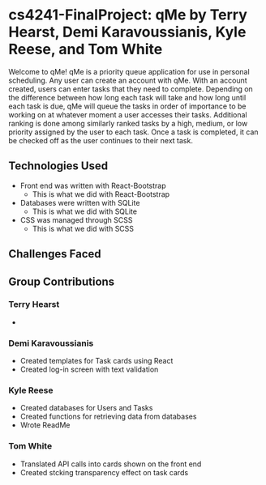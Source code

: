 # cs4241-FinalProject: qMe by Terry Hearst, Demi Karavoussianis, Kyle Reese, and Tom White
Welcome to qMe! qMe is a priority queue application for use in personal scheduling. Any user can create an account with qMe. With an account created, users can enter tasks that they need to complete. Depending on the difference between how long each task will take and how long until each task is due, qMe will queue the tasks in order of importance to be working on at whatever moment a user accesses their tasks. Additional ranking is done among similarly ranked tasks by a high, medium, or low priority assigned by the user to each task. Once a task is completed, it can be checked off as the user continues to their next task.

## Technologies Used
- Front end was written with React-Bootstrap
  - This is what we did with React-Bootstrap
- Databases were written with SQLite
  - This is what we did with SQLite
- CSS was managed through SCSS
  - This is what we did with SCSS

## Challenges Faced

## Group Contributions
### Terry Hearst
-
### Demi Karavoussianis
- Created templates for Task cards using React
- Created log-in screen with text validation
### Kyle Reese
- Created databases for Users and Tasks
- Created functions for retrieving data from databases
- Wrote ReadMe
### Tom White
- Translated API calls into cards shown on the front end
- Created stcking transparency effect on task cards
